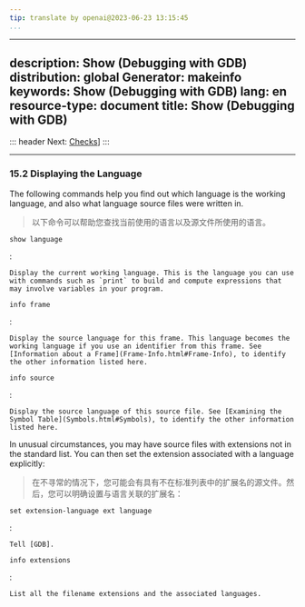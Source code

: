 ```yaml
---
tip: translate by openai@2023-06-23 13:15:45
...
```

---
description: Show (Debugging with GDB)
distribution: global
Generator: makeinfo
keywords: Show (Debugging with GDB)
lang: en
resource-type: document
title: Show (Debugging with GDB)
--------------------------------

::: header
Next: [Checks](Checks.html#Checks)]
:::

---

### 15.2 Displaying the Language

The following commands help you find out which language is the working language, and also what language source files were written in.

> 以下命令可以帮助您查找当前使用的语言以及源文件所使用的语言。

`show language`

:

```
Display the current working language. This is the language you can use with commands such as `print` to build and compute expressions that may involve variables in your program.
```

`info frame`

:

```
Display the source language for this frame. This language becomes the working language if you use an identifier from this frame. See [Information about a Frame](Frame-Info.html#Frame-Info), to identify the other information listed here.
```

`info source`

:

```
Display the source language of this source file. See [Examining the Symbol Table](Symbols.html#Symbols), to identify the other information listed here.
```

In unusual circumstances, you may have source files with extensions not in the standard list. You can then set the extension associated with a language explicitly:

> 在不寻常的情况下，您可能会有具有不在标准列表中的扩展名的源文件。然后，您可以明确设置与语言关联的扩展名：

`set extension-language ext language`

:

```
Tell [GDB].
```

`info extensions`

:

```
List all the filename extensions and the associated languages.
```
